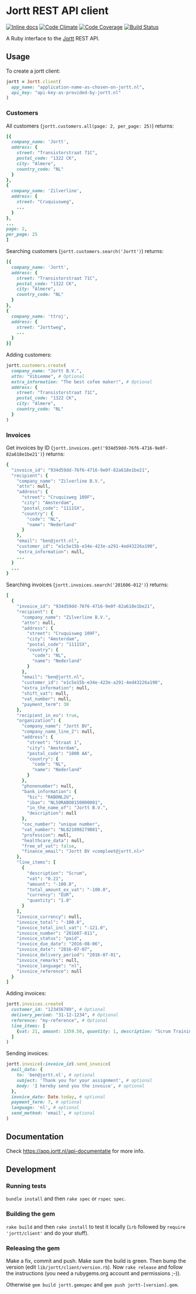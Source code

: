 # Jortt REST API client

[![Inline docs](
http://inch-ci.org/github/jorttbv/jortt-ruby.svg?branch=master&style=flat
)](http://inch-ci.org/github/jorttbv/jortt-ruby)
[![Code Climate](
http://img.shields.io/codeclimate/github/jorttbv/jortt-ruby.svg?style=flat
)](https://codeclimate.com/github/jorttbv/jortt-ruby)
[![Code Coverage](
https://codecov.io/github/jorttbv/jortt-ruby/coverage.svg?branch=master
)](https://codecov.io/github/jorttbv/jortt-ruby?branch=master)
[![Build Status](
http://img.shields.io/travis/jorttbv/jortt-ruby.svg?style=flat
)](https://travis-ci.org/jorttbv/jortt-ruby)

A Ruby interface to the [Jortt](https://www.jortt.nl/) REST API.

## Usage

To create a jortt client:
```ruby
jortt = Jortt.client(
  app_name: "application-name-as-chosen-on-jortt.nl",
  api_key: "api-key-as-provided-by-jortt.nl"
)
```

### Customers

All customers (`jortt.customers.all(page: 2, per_page: 25)`) returns:
```ruby
[{
  company_name: 'Jortt',
  address: {
    street: "Transistorstraat 71C",
    postal_code: "1322 CK",
    city: "Almere",
    country_code: "NL"
  }
},
{
  company_name: 'Zilverline',
  address: {
    street: "Cruquiusweg",
    ...
  }
},
...
page: 2,
per_page: 25
]
```

Searching customers (`jortt.customers.search('Jortt')`) returns:
```ruby
[{
  company_name: 'Jortt',
  address: {
    street: "Transistorstraat 71C",
    postal_code: "1322 CK",
    city: "Almere",
    country_code: "NL"
  }
},
{
  company_name: 'ttroj',
  address: {
    street: "Jorttweg",
    ...
  }
}]
```

Adding customers:
```ruby
jortt.customers.create(
  company_name: "Jortt B.V.",
  attn: "Vibiemme", # Optional
  extra_information: "The best cofee maker!", # Optional
  address: {
    street: "Transistorstraat 71C",
    postal_code: "1322 CK",
    city: "Almere",
    country_code: "NL"
  }
)
```

### Invoices
Get invoices by ID (`jortt.invoices.get('934d59dd-76f6-4716-9e0f-82a618e1be21')`) returns:
```ruby
{
  "invoice_id": "934d59dd-76f6-4716-9e0f-82a618e1be21",
  "recipient": {
    "company_name": "Zilverline B.V.",
    "attn": null,
    "address": {
      "street": "Cruquisweg 109F",
      "city": "Amsterdam",
      "postal_code": "1111SX",
      "country": {
        "code": "NL",
        "name": "Nederland"
      }
    },
    "email": "ben@jortt.nl",
    "customer_id": "e1c5e15b-e34e-423e-a291-4ed43226a190",
    "extra_information": null,
    ...
  }
  ...
}
```


Searching invoices (`jortt.invoices.search('201606-012')`) returns:
```ruby
[
  {
    "invoice_id": "934d59dd-76f6-4716-9e0f-82a618e1be21",
    "recipient": {
      "company_name": "Zilverline B.V.",
      "attn": null,
      "address": {
        "street": "Cruquisweg 109F",
        "city": "Amsterdam",
        "postal_code": "1111SX",
        "country": {
          "code": "NL",
          "name": "Nederland"
        }
      },
      "email": "ben@jortt.nl",
      "customer_id": "e1c5e15b-e34e-423e-a291-4ed43226a190",
      "extra_information": null,
      "shift_vat": null,
      "vat_number": null,
      "payment_term": 30
    },
    "recipient_in_eu": true,
    "organization": {
      "company_name": "Jortt BV",
      "company_name_line_2": null,
      "address": {
        "street": "Straat 1",
        "city": "Amsterdam",
        "postal_code": "1000 AA",
        "country": {
          "code": "NL",
          "name": "Nederland"
        }
      },
      "phonenumber": null,
      "bank_information": {
        "bic": "RABONL2U",
        "iban": "NL50RABO0150000001",
        "in_the_name_of": "Jortt B.V.",
        "description": null
      },
      "coc_number": "unique number",
      "vat_number": "NL821898279B01",
      "profession": null,
      "healthcare_data": null,
      "free_of_vat": false,
      "finance_email": "Jortt BV <compleet@jortt.nl>"
    },
    "line_items": [
      {
        "description": "Scrum",
        "vat": "0.21",
        "amount": "-100.0",
        "total_amount_ex_vat": "-100.0",
        "currency": "EUR",
        "quantity": "1.0"
      }
    ],
    "invoice_currency": null,
    "invoice_total": "-100.0",
    "invoice_total_incl_vat": "-121.0",
    "invoice_number": "201607-011",
    "invoice_status": "paid",
    "invoice_due_date": "2016-08-06",
    "invoice_date": "2016-07-07",
    "invoice_delivery_period": "2016-07-01",
    "invoice_remarks": null,
    "invoice_language": "nl",
    "invoice_reference": null
  }
]

```


Adding invoices:
```ruby
jortt.invoices.create(
  customer_id: "123456789", # Optional
  delivery_period: "31-12-1234", # Optional
  reference: "my-reference", # Optional
  line_items: [
    {vat: 21, amount: 1359.50, quantity: 1, description: "Scrum Training"}
  ]
)
```

Sending invoices:
```ruby
jortt.invoice(:invoice_id).send_invoice(
  mail_data: {
    to: 'ben@jortt.nl', # optional
    subject: 'Thank you for your assignment', # optional
    body: 'I hereby send you the invoice', # optional
  },
  invoice_date: Date.today, # optional
  payment_term: 7, # optional
  language: 'nl', # optional
  send_method: 'email', # optional
)
```


## Documentation

Check https://app.jortt.nl/api-documentatie for more info.

## Development

### Running tests

`bundle install` and then `rake spec` or `rspec spec`.

### Building the gem

`rake build` and then `rake install` to test it locally (`irb` followed
by `require 'jortt/client'` and do your stuff).

### Releasing the gem

Make a fix, commit and push. Make sure the build is green. Then bump the
version (edit `lib/jortt/client/version.rb`). Now `rake release` and follow
the instructions (you need a rubygems.org account and permissions ;-)).

Otherwise `gem build jortt.gemspec` and `gem push jortt-[version].gem`.
